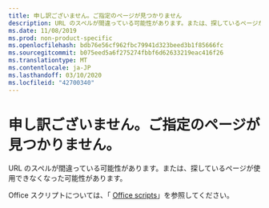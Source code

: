 ```yaml
---
title: 申し訳ございません。ご指定のページが見つかりません
description: URL のスペルが間違っている可能性があります。または、探しているページが使用できなくなった可能性があります。
ms.date: 11/08/2019
ms.prod: non-product-specific
ms.openlocfilehash: bdb76e56cf962fbc79941d323beed3b1f85666fc
ms.sourcegitcommit: b075eed5a6f275274fbbf6d62633219eac416f26
ms.translationtype: MT
ms.contentlocale: ja-JP
ms.lasthandoff: 03/10/2020
ms.locfileid: "42700340"
---
```

# <a name="were-sorry-we-cant-find-the-page-you-requested"></a>申し訳ございません。ご指定のページが見つかりません。

URL のスペルが間違っている可能性があります。または、探しているページが使用できなくなった可能性があります。  

Office スクリプトについては、「 [Office scripts](/office/dev/scripts/index)」を参照してください。

